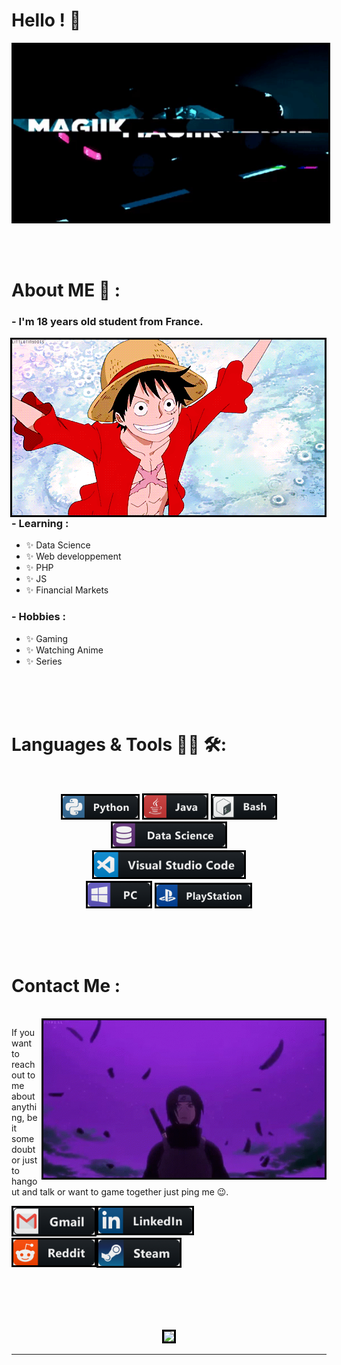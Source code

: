 # Hello ! 👋

<div align="center">
<img hight="300" width="700" alt="GIF" align="center" src="https://github.com/MagiiK270/MagiiK270/blob/main/assets/1.gif">
</div>

</br>
</br>
</br>
<style>
  img{
  border: 3px solid black;
 }
</style>

# About ME 💬 :

### - I'm 18 years  old student from France.

<img hight="400" width="500" alt="GIF" align="right" src="https://github.com/MagiiK270/MagiiK270/blob/main/assets/2.gif">

### - Learning :
- ✨ Data Science
- ✨ Web developpement
- ✨ PHP
- ✨ JS
- ✨ Financial Markets

### - Hobbies : 
- ✨ Gaming
- ✨ Watching Anime
- ✨ Series

</br>
</br>
</br>



# Languages & Tools 👨‍💻 🛠:
</br>

<p align="center">

<!-- For more icons please follow  https://github.com/MikeCodesDotNET/ColoredBadges -->
<img src="https://github.com/MagiiK270/MagiiK270/blob/main/assets/icons/python.png" alt="python" width="120" hight="50">
<img src="https://github.com/MagiiK270/MagiiK270/blob/main/assets/icons/java.png" alt="java"  width="100" hight="50">
<img src="https://github.com/MagiiK270/MagiiK270/blob/main/assets/icons/bash.png" alt="bash" width="100" hight="50">
<img src="https://github.com/MagiiK270/MagiiK270/blob/main/assets/icons/datascience.png" alt="datascience" width="180" hight="50">
</br>
<img src="https://github.com/MagiiK270/MagiiK270/blob/main/assets/icons/visualstudio_code.png" alt="visualstudio_code" width="240" hight="50">
</br>
<img src="https://github.com/MagiiK270/MagiiK270/blob/main/assets/icons/pc.png" alt="pc" width="100" hight="50">
<img src="https://github.com/MagiiK270/MagiiK270/blob/main/assets/icons/playstation@3x.png" alt="playstation" width="150" hight="50">
</p>
</br>
</br>
</br>



# Contact Me :

<p>
 </br>


<img hight="320" width="450" align="right" alt="GIF" src="https://github.com/MagiiK270/MagiiK270/blob/main/assets/3.gif">


If you want to reach out to me about anything, be it some doubt or just to hangout and talk or want to game together just ping me 😉.

<a href="mailto:krausch.bryan@yahoo.com">
 <img align="left" alt="Gmail" width="130" hight="100" src="https://github.com/MagiiK270/MagiiK270/blob/main/assets/icons/gmail.png" />
</a>
<a href="https://www.linkedin.com/">
  <img align="left" alt="Linkedin" width="150" hight="100" src="https://github.com/MagiiK270/MagiiK270/blob/main/assets/icons/linkedin.png" />
</br>
</br>
</br>
</a>
<a href="https://www.reddit.com/">
  <img align="left" alt=" Reddit" width="130" hight="100" src="https://github.com/MagiiK270/MagiiK270/blob/main/assets/icons/reddit.png" />
</a>
<a href="https://steamcommunity.com/id/4989458845/">
  <img align="left" alt="Steam" width="130" hight="100" src="https://github.com/MagiiK270/MagiiK270/blob/main/assets/icons/steam.png" />
</a>
 </p>
 

</br>
</br>
</br>
</br>
</br>
</br>
</br>



<p align="center" >  
  <a href="https://github.com/anuraghazra/github-readme-stats"> 
<img  src="https://github-readme-stats.vercel.app/api?username=MagiiK270&&show_icons=true&theme=radical"/>
  </a>
  </p>

*************
